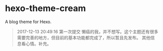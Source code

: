 # hexo-theme-cream
A blog theme for Hexo.
> 2017-12-13 20:49:16 第一次提交
懒癌的我，并不想写。这个主题还有很多需要完善的地方，但目前的基本功能都完成了，所以暂且先发布。
其他信息看心情。补充。
